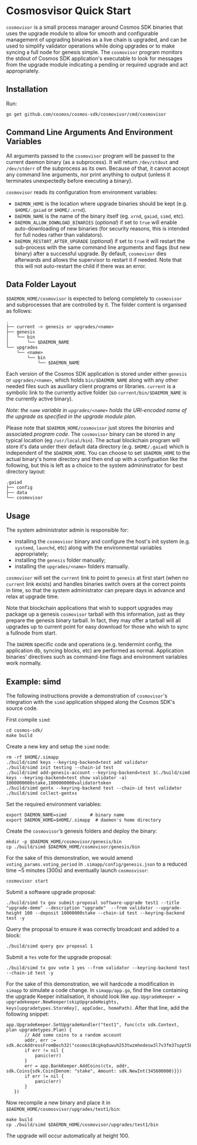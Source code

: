 # Cosmosvisor Quick Start

`cosmovisor` is a small process manager around Cosmos SDK binaries that uses the upgrade module to allow
for smooth and configurable management of upgrading binaries as a live chain is upgraded, and can be
used to simplify validator operations while doing upgrades or to make syncing a full node for genesis
simple. The `cosmovisor` program monitors the stdout of Cosmos SDK application's executable to look for
messages from the upgrade module indicating a pending or required upgrade and act appropriately.

## Installation

Run:

`go get github.com/cosmos/cosmos-sdk/cosmovisor/cmd/cosmovisor`

## Command Line Arguments And Environment Variables

All arguments passed to the `cosmovisor` program will be passed to the current daemon binary (as a subprocess).
It will return `/dev/stdout` and `/dev/stderr` of the subprocess as its own. Because of that, it cannot accept
any command line arguments, nor print anything to output (unless it terminates unexpectedly before executing a
binary).

`cosmovisor` reads its configuration from environment variables:

* `DAEMON_HOME` is the location where upgrade binaries should be kept (e.g. `$HOME/.gaiad` or `$HOME/.xrnd`).
* `DAEMON_NAME` is the name of the binary itself (eg. `xrnd`, `gaiad`, `simd`, etc).
* `DAEMON_ALLOW_DOWNLOAD_BINARIES` (*optional*) if set to `true` will enable auto-downloading of new binaries
(for security reasons, this is intended for full nodes rather than validators).
* `DAEMON_RESTART_AFTER_UPGRADE` (*optional*) if set to `true` it will restart the sub-process with the same
command line arguments and flags (but new binary) after a successful upgrade. By default, `cosmovisor` dies
afterwards and allows the supervisor to restart it if needed. Note that this will not auto-restart the child
if there was an error.

## Data Folder Layout

`$DAEMON_HOME/cosmovisor` is expected to belong completely to `cosmovisor` and 
subprocesses that are controlled by it. The folder content is organised as follows:

```
.
├── current -> genesis or upgrades/<name>
├── genesis
│   └── bin
│       └── $DAEMON_NAME
└── upgrades
    └── <name>
        └── bin
            └── $DAEMON_NAME
```

Each version of the Cosmos SDK application is stored under either `genesis` or `upgrades/<name>`, which holds `bin/$DAEMON_NAME`
along with any other needed files such as auxiliary client programs or libraries. `current` is a symbolic link to the currently
active folder (so `current/bin/$DAEMON_NAME` is the currently active binary).

*Note: the `name` variable in `upgrades/<name>` holds the URI-encoded name of the upgrade as specified in the upgrade module plan.*

Please note that `$DAEMON_HOME/cosmovisor` just stores the *binaries* and associated *program code*.
The `cosmovisor` binary can be stored in any typical location (eg `/usr/local/bin`). The actual blockchain
program will store it's data under their default data directory (e.g. `$HOME/.gaiad`) which is independent of
the `$DAEMON_HOME`. You can choose to set `$DAEMON_HOME` to the actual binary's home directory and then end up
with a configuation like the following, but this is left as a choice to the system admininstrator for best
directory layout:

```
.gaiad
├── config
├── data
└── cosmovisor
```

## Usage

The system administrator admin is responsible for:
* installing the `cosmovisor` binary and configure the host's init system (e.g. `systemd`, `launchd`, etc) along with the environmental variables appropriately;
* installing the `genesis` folder manually;
* installing the `upgrades/<name>` folders manually.

`cosmovisor` will set the `current` link to point to `genesis` at first start (when no `current` link exists) and handles
binaries switch overs at the correct points in time, so that the system administrator can prepare days in advance and relax at upgrade time.

Note that blockchain applications that wish to support upgrades may package up a genesis `cosmovisor` tarball with this information,
just as they prepare the genesis binary tarball. In fact, they may offer a tarball will all upgrades up to current point for easy download
for those who wish to sync a fullnode from start.

The `DAEMON` specific code and operations (e.g. tendermint config, the application db, syncing blocks, etc) are performed as normal.
Application binaries' directives such as command-line flags and environment variables work normally.

## Example: simd

The following instructions provide a demonstration of `cosmovisor`'s integration with the `simd` application
shipped along the Cosmos SDK's source code.

First compile `simd`:

```
cd cosmos-sdk/
make build
```

Create a new key and setup the `simd` node:

```
rm -rf $HOME/.simapp
./build/simd keys --keyring-backend=test add validator
./build/simd init testing --chain-id test
./build/simd add-genesis-account --keyring-backend=test $(./build/simd keys --keyring-backend=test show validator -a) 1000000000stake,1000000000validatortoken
./build/simd gentx --keyring-backend test --chain-id test validator
./build/simd collect-gentxs
```

Set the required environment variables:

```
export DAEMON_NAME=simd         # binary name
export DAEMON_HOME=$HOME/.simapp  # daemon's home directory
```

Create the `cosmovisor`’s genesis folders and deploy the binary:

```
mkdir -p $DAEMON_HOME/cosmovisor/genesis/bin
cp ./build/simd $DAEMON_HOME/cosmovisor/genesis/bin
```

For the sake of this demonstration, we would amend `voting_params.voting_period` in `.simapp/config/genesis.json` to a reduced time ~5 minutes (300s) and eventually launch `cosmosvisor`:

```
cosmovisor start
```

Submit a software upgrade proposal:

```
./build/simd tx gov submit-proposal software-upgrade test1 --title "upgrade-demo" --description "upgrade"  --from validator --upgrade-height 100 --deposit 10000000stake --chain-id test --keyring-backend test -y
```
 
Query the proposal to ensure it was correctly broadcast and added to a block:

```
./build/simd query gov proposal 1
```
 
Submit a `Yes` vote for the upgrade proposal:

```
./build/simd tx gov vote 1 yes --from validator --keyring-backend test --chain-id test -y
```

For the sake of this demonstration, we will hardcode a modification in `simapp` to simulate a code change.
In `simapp/app.go`, find the line containing the upgrade Keeper initialisation, it should look like
`app.UpgradeKeeper = upgradekeeper.NewKeeper(skipUpgradeHeights, keys[upgradetypes.StoreKey], appCodec, homePath)`.
After that line, add the following snippet:

 ```
 app.UpgradeKeeper.SetUpgradeHandler("test1", func(ctx sdk.Context, plan upgradetypes.Plan) {
		// Add some coins to a random account
		addr, err := sdk.AccAddressFromBech32("cosmos18cgkqduwuh253twzmhedesw3l7v3fm37sppt58")
		if err != nil {
			panic(err)
		}
		err = app.BankKeeper.AddCoins(ctx, addr, sdk.Coins{sdk.Coin{Denom: "stake", Amount: sdk.NewInt(345600000)}})
		if err != nil {
			panic(err)
		}
	})
```

Now recompile a new binary and place it in `$DAEMON_HOME/cosmosvisor/upgrades/test1/bin`:

```
make build
cp ./build/simd $DAEMON_HOME/cosmovisor/upgrades/test1/bin
```

The upgrade will occur automatically at height 100.
